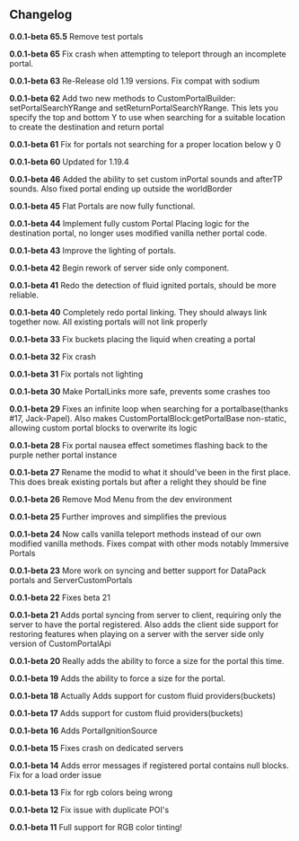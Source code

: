 ## Changelog
**0.0.1-beta 65.5**
Remove test portals

**0.0.1-beta 65**
Fix crash when attempting to teleport through an incomplete portal.

**0.0.1-beta 63**
Re-Release old 1.19 versions. Fix compat with sodium

**0.0.1-beta 62**
Add two new methods to CustomPortalBuilder: setPortalSearchYRange and setReturnPortalSearchYRange. This lets you specify the top and bottom Y to use when searching for a suitable location to create the destination and return portal

**0.0.1-beta 61**
Fix for portals not searching for a proper location below y 0

**0.0.1-beta 60**
Updated for 1.19.4

**0.0.1-beta 46**
Added the ability to set custom inPortal sounds and afterTP sounds. Also fixed portal ending up outside the worldBorder

**0.0.1-beta 45**
Flat Portals are now fully functional.

**0.0.1-beta 44**
Implement fully custom Portal Placing logic for the destination portal, no longer uses modified vanilla nether portal code.

**0.0.1-beta 43**
Improve the lighting of portals.

**0.0.1-beta 42**
Begin rework of server side only component.

**0.0.1-beta 41**
Redo the detection of fluid ignited portals, should be more reliable. 

**0.0.1-beta 40**
Completely redo portal linking. They should always link together now. All existing portals will not link properly

**0.0.1-beta 33**
Fix buckets placing the liquid when creating a portal

**0.0.1-beta 32**
Fix crash

**0.0.1-beta 31**
Fix portals not lighting

**0.0.1-beta 30**
Make PortalLinks more safe, prevents some crashes too

**0.0.1-beta 29**
Fixes an infinite loop when searching for a portalbase(thanks #17, Jack-Papel). Also makes CustomPortalBlock:getPortalBase non-static, allowing custom portal blocks to overwrite its logic

**0.0.1-beta 28**
Fix portal nausea effect sometimes flashing back to the purple nether portal instance

**0.0.1-beta 27**
Rename the modid to what it should've been in the first place. This does break existing portals but after a relight they should be fine

**0.0.1-beta 26**
Remove Mod Menu from the dev environment 

**0.0.1-beta 25**
Further improves and simplifies the previous

**0.0.1-beta 24**
Now calls vanilla teleport methods instead of our own modified vanilla methods. Fixes compat with other mods notably Immersive Portals

**0.0.1-beta 23**
More work on syncing and better support for DataPack portals and ServerCustomPortals

**0.0.1-beta 22**
Fixes beta 21

**0.0.1-beta 21**
Adds portal syncing from server to client, requiring only the server to have the portal registered.
Also adds the client side support for restoring features when playing on a server with the server side only version of CustomPortalApi

**0.0.1-beta 20**
Really adds the ability to force a size for the portal this time.

**0.0.1-beta 19**
Adds the ability to force a size for the portal.

**0.0.1-beta 18**
Actually Adds support for custom fluid providers(buckets)

**0.0.1-beta 17**
Adds support for custom fluid providers(buckets)

**0.0.1-beta 16**
Adds PortalIgnitionSource

**0.0.1-beta 15**
Fixes crash on dedicated servers

**0.0.1-beta 14**
Adds error messages if registered portal contains null blocks.
Fix for a load order issue

**0.0.1-beta 13**
Fix for rgb colors being wrong

**0.0.1-beta 12**
Fix issue with duplicate POI's

**0.0.1-beta 11**
Full support for RGB color tinting!



